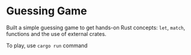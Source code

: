 ﻿# Guessing Game
Built a simple guessing game to get hands-on Rust concepts: `let`, `match`, functions and the use of external crates.

To play, use `cargo run` command
